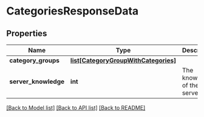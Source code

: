 # CategoriesResponseData

## Properties
Name | Type | Description | Notes
------------ | ------------- | ------------- | -------------
**category_groups** | [**list[CategoryGroupWithCategories]**](CategoryGroupWithCategories.md) |  | 
**server_knowledge** | **int** | The knowledge of the server | 

[[Back to Model list]](../README.md#documentation-for-models) [[Back to API list]](../README.md#documentation-for-api-endpoints) [[Back to README]](../README.md)

